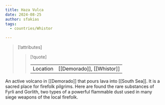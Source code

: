 ```yaml
---
title: Haza Vulca
date: 2024-08-25
author: sfakias
tags:
  - countries/Whistor

---
```

> [!attributes]
> 
> > [!quote]
> >
> > | | |
> > | --- | --- |
> > | Location | [[Demorado]], [[Whistor]] |

An active volcano in [[Demorado]] that pours lava into [[South Sea]]. It is a sacred place for firefolk pilgrims. Here are found the rare substances of Fyrli and Gorlith, two types of a powerful flammable dust used in many siege weapons of the local firefolk.